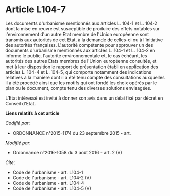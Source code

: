 # Article L104-7

Les documents d'urbanisme mentionnés aux articles L. 104-1 et L. 104-2 dont la mise en œuvre est susceptible de produire des
effets notables sur l'environnement d'un autre Etat membre de l'Union européenne sont transmis aux autorités de cet Etat, à
la demande de celles-ci ou à l'initiative des autorités françaises. L'autorité compétente pour approuver un des documents
d'urbanisme mentionnés aux articles L. 104-1 et L. 104-2 en informe le public, l'autorité environnementale et, le cas
échéant, les autorités des autres Etats membres de l'Union européenne consultés, et met à leur disposition le rapport de
présentation établi en application des articles L. 104-4 et L. 104-5, qui comporte notamment des indications relatives à la
manière dont il a été tenu compte des consultations auxquelles il a été procédé ainsi que les motifs qui ont fondé les choix
opérés par le plan ou le document, compte tenu des diverses solutions envisagées. 

L'Etat intéressé est invité à donner son avis dans un délai fixé par décret en Conseil d'Etat.

**Liens relatifs à cet article**

_Codifié par_:

  - ORDONNANCE n°2015-1174 du 23 septembre 2015 - art.

_Modifié par_:

  - Ordonnance n°2016-1058 du 3 août 2016 - art. 2 (V)

_Cite_:

  - Code de l'urbanisme - art. L104-1
  - Code de l'urbanisme - art. L104-2 (V)
  - Code de l'urbanisme - art. L104-4
  - Code de l'urbanisme - art. L104-5 (V)
